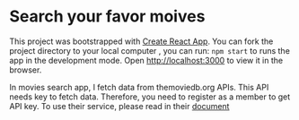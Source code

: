 # Search your favor moives 

This project was bootstrapped with [Create React App](https://github.com/facebook/create-react-app). You can fork the project directory to your local computer , you can run: `npm start` to runs the app in the development mode. Open [http://localhost:3000](http://localhost:3000) to view it in the browser.

In movies search app, I fetch data from themoviedb.org APIs. This API needs key to fetch data. Therefore, you need to register as a member to get API key. To use their service, please read in their [document](https://developers.themoviedb.org/3/getting-started/introduction)
